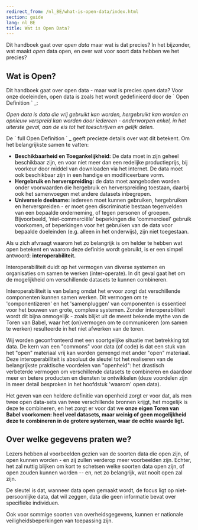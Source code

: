 ```yaml
---
redirect_from: /nl_BE/what-is-open-data/index.html
section: guide
lang: nl_BE
title: Wat is Open Data?
---
```


Dit handboek gaat over *open data* maar wat is dat precies? In het bijzonder, wat maakt *open* data open, en over wat voor soort data hebben we het precies?

## Wat is Open?

Dit handboek gaat over open data - maar wat is precies *open* data? Voor onze doeleinden, open data is zoals het wordt gedefinieerd door de \` Open Definition \` \_:

*Open data is data die vrij gebruikt kan worden, hergebruikt kan worden en opnieuw verspreid kan worden door iedereen - onderworpen enkel, in het uiterste geval, aan de eis tot het toeschrijven en gelijk delen.*

De \` full Open Definition \` \_ geeft precieze details over wat dit betekent. Om het belangrijkste samen te vatten:

-   **Beschikbaarheid en Toegankelijkheid:** De data moet in zijn geheel beschikbaar zijn, en voor niet meer dan een redelijke productieprijs, bij voorkeur door middel van downloaden via het internet. De data moet ook beschikbaar zijn in een handige en modificeerbare vorm.
-   **Hergebruik en herverspreiding:** de data moet aangeboden worden onder voorwaarden die hergebruik en herverspreiding toestaan, daarbij ook het samenvoegen met andere datasets inbegrepen.
-   **Universele deelname:** iedereen moet kunnen gebruiken, hergebruiken en herverspreiden - er moet geen discriminatie bestaan tegenvelden van een bepaalde onderneming, of tegen personen of groepen. Bijvoorbeeld, 'niet-commerciële' beperkingen die 'commercieel' gebruik voorkomen, of beperkingen voor het gebruiken van de data voor bepaalde doeleinden (e.g. alleen in het onderwijs), zijn niet toegestaan.

Als u zich afvraagt waarom het zo belangrijk is om helder te hebben wat open betekent en waarom deze definitie wordt gebruikt, is er een simpel antwoord: **interoperabiliteit.**

Interoperabiliteit duidt op het vermogen van diverse systemen en organisaties om samen te werken (inter-operate). In dit geval gaat het om de mogelijkheid om verschillende datasets te kunnen combineren.

Interoperabiliteit is van belang omdat het ervoor zorgt dat verschillende componenten kunnen samen werken. Dit vermogen om te 'componentizeren' en het 'samenpluggen' van componenten is essentieel voor het bouwen van grote, complexe systemen. Zonder interoperabiliteit wordt dit bijna onmogelijk - zoals blijkt uit de meest bekende mythe van de Toren van Babel, waar het (on)vermogen om te communiceren (om samen te werken) resulteerde in het niet afwerken van de toren.

Wij worden geconfronteerd met een soortgelijke situatie met betrekking tot data. De kern van een "commons" voor data (of code) is dat een stuk van het "open" materiaal vrij kan worden gemengd met ander "open" materiaal. Deze interoperabiliteit is absoluut de sleutel tot het realiseren van de belangrijkste praktische voordelen van "openheid": het drastisch verbeterde vermogen om verschillende datasets te combineren en daardoor meer en betere producten en diensten te ontwikkelen (deze voordelen zijn in meer detail besproken in het hoofdstuk 'waarom' open data).

Het geven van een heldere definitie van openheid zorgt er voor dat, als men twee open data-sets van twee verschillende bronnen krijgt, het mogelijk is deze te combineren, en het zorgt er voor dat we **onze eigen Toren van Babel voorkomen: heel veel datasets, maar weinig of geen mogelijkheid deze te combineren in de grotere systemen, waar de echte waarde ligt.**

## Over welke gegevens praten we?

Lezers hebben al voorbeelden gezien van de soorten data die open zijn, of open kunnen worden - en zij zullen verderop meer voorbeelden zijn. Echter, het zal nuttig blijken om kort te schetsen welke soorten data open zijn, of open zouden kunnen worden -- en, net zo belangrijk, wat nooit open zal zijn.

De sleutel is dat, wanneer data open gemaakt wordt, de focus ligt op niet-persoonlijke data, dat wil zeggen, data die geen informatie bevat over specifieke individuen.

Ook voor sommige soorten van overheidsgegevens, kunnen er nationale veiligheidsbeperkingen van toepassing zijn.